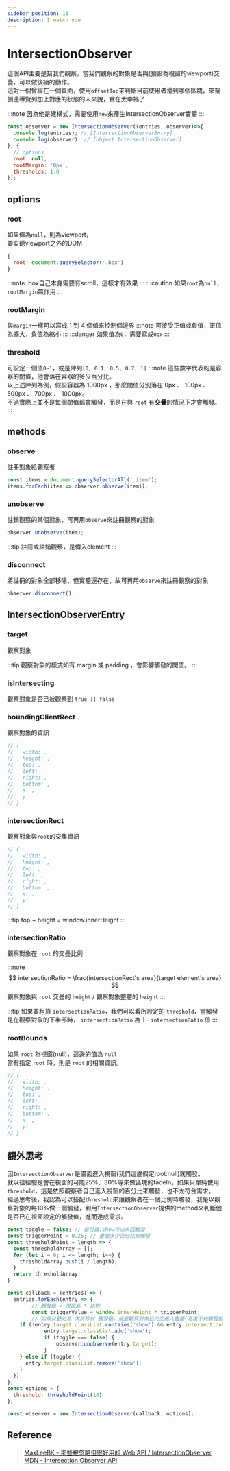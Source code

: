 ```yaml
---
sidebar_position: 13
description: I watch you
---
```


# IntersectionObserver

這個API主要是幫我們觀察，當我們觀察的對象是否與(預設為視窗的viewport)交疊，可以做後續的動作。 <br />
這對一個曾經在一個頁面，使用`offsetTop`來判斷目前使用者滑到哪個區塊，來幫側邊導覽列加上對應的狀態的人來說，實在太幸福了

:::note
因為他是建構式，需要使用`new`來產生IntersectionObserver實體
:::
```javascript
const observer = new IntersectionObserver((entries, observer)=>{
  console.log(entries); // [IntersectionObserverEntry]
  console.log(observer); // [object IntersectionObserver] 
}, {
  // options
  root: null,
  rootMargin: '0px',
  thresholds: 1.0
});
```

## options

### root
如果值為`null`，則為viewport，<br />
要監聽viewport之外的DOM
```javascript
{
  root: document.querySelector('.box')
}
```
:::note
.box自己本身需要有scroll，這樣才有效果
:::
:::caution
如果`root`為`null`，`rootMargin`無作用
:::

### rootMargin
與`margin`一樣可以寫成 1 到 4 個值來控制個邊界
:::note
可接受正值或負值，正值為擴大，負值為縮小
:::
:::danger
如果值為`0`，需要寫成`0px`
:::

### threshold
可設定一個值`0~1`，或是陣列`[0, 0.1, 0.5, 0.7, 1]`
:::note
這些數字代表的是容器的閾值，他會落在容器的多少百分比。<br />
以上述陣列為例，假設容器為 1000px ，那麼閾值分別落在 0px 、 100px 、 500px 、 700px 、 1000px。<br />
不過實際上並不是每個閾值都會觸發，而是在與 `root` 有**交疊**的情況下才會觸發。
:::


## methods

### observe
註冊對象給觀察者
```javascript
const items = document.querySelectorAll('.item');
items.forEach(item => observer.observe(item));
```

### unobserve
註銷觀察的某個對象，可再用`observe`來註冊觀察的對象
```javascript
observer.unobserve(item);
```
:::tip
註冊或註銷觀察，是傳入element
:::

### disconnect
將註冊的對象全部移除，但實體還存在，故可再用`observe`來註冊觀察的對象
```javascript
observer.disconnect();
```

## IntersectionObserverEntry

### target
觀察對象

:::tip
觀察對象的樣式如有 margin 或 padding ，會影響觸發的閾值。
:::

### isIntersecting
觀察對象是否已被觀察到 `true || false`

### boundingClientRect
觀察對象的資訊
```javascript
// {
//   width: ,
//   height: ,
//   top: ,
//   left: ,
//   right: ,
//   bottom: ,
//   x: ,
//   y: 
// }
```

### intersectionRect
觀察對象與`root`的交集資訊
```javascript
// {
//   width: ,
//   height: ,
//   top: ,
//   left: ,
//   right: ,
//   bottom: ,
//   x: ,
//   y: 
// }
```
:::tip
top + height = window.innerHeight
:::

### intersectionRatio
觀察對象在 `root` 的交疊比例

:::note
$$ intersectionRatio = \frac{intersectionRect's area}{target element's area} $$
觀察對象與 `root` 交疊的 `height` / 觀察對象整體的 `height`
:::

:::tip
如果要粗算 `intersectionRatio`，我們可以看所設定的 `threshold`，當觸發是在觀察對象的下半部時， `intersectionRatio` 為 1 - `intersectionRatio` 值
:::

### rootBounds
如果 `root` 為視窗(null)，這邊的值為 `null` <br />
當有指定 `root` 時，則是 `root` 的相關資訊。
```javascript
// {
//   width: ,
//   height: ,
//   top: ,
//   left: ,
//   right: ,
//   bottom: ,
//   x: ,
//   y: 
// }
```

## 額外思考
因`IntersectionObserver`是畫面進入視窗(我們這邊假定root:null)就觸發。<br />
就以往經驗是會在視窗的可能25%、30%等來做區塊的fadeIn。如果只單純使用`threshold`，這是依照觀察者自己進入視窗的百分比來觸發，也不太符合需求。<br />
經過思考後，我認為可以搭配`threshold`來讓觀察者在一個比例時觸發，我是以觀察對象的每10%做一個觸發，利用`IntersectionObserver`提供的method來判斷他是否已在視窗設定的觸發值，進而達成需求。
```javascript
const toggle = false; // 是否讓.show可以來回觸發
const triggerPoint = 0.25; // 畫面多少百分比來觸發
const thresholdPoint = length => {
  const thresholdArray = [];
  for (let i = 0; i <= length; i++) {
    thresholdArray.push(i / length);
  }
  return thresholdArray;
}

const callback = (entries) => {
  entries.forEach(entry => {
		// 觸發值 = 視窗高 * 比例
		const triggerValue = window.innerHeight * triggerPoint;
		// 如果交疊的高 大於等於 觸發值，或是觀察對象已完全進入畫面(高度不夠觸發值)
    if (!entry.target.classList.contains('show') && entry.intersectionRect.height >= triggerValue || entry.intersectionRatio === 1) {
			entry.target.classList.add('show');
			if (toggle === false) {
				observer.unobserve(entry.target);
			}
    } else if (toggle) {
      entry.target.classList.remove('show');
    }
  })
};
const options = {
  threshold: thresholdPoint(10)
};

const observer = new IntersectionObserver(callback, options);
```

## Reference
> [MaxLeeBK - 那些被忽略但很好用的 Web API / IntersectionObserver](https://ithelp.ithome.com.tw/articles/10279046)<br />
> [MDN - Intersection Observer API](hhttps://developer.mozilla.org/en-US/docs/Web/API/Intersection_Observer_API)
